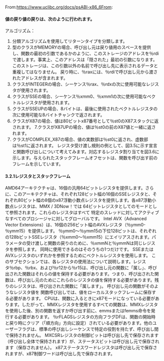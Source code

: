From:https://www.uclibc.org/docs/psABI-x86_6From:

#### 値の戻り値の戻りは、次のように行われます。
アルゴリズム：
1. 分類アルゴリズムを使用してリターンタイプを分類します。
2. 型のクラスがMEMORYの場合、呼び出し元は戻り値用のスペースを提供し、関数の最初の引数であるかのように、このストレージのアドレスを％rdiで渡します。事実上、このアドレスは「隠された」最初の引数になります。このストレージは、この引数以外の名前で呼び出し先に表示されるデータと重複してはなりません。
戻り時に、％raxには、％rdiで呼び出し元から渡されたアドレスが含まれます。
3. クラスがINTEGERの場合、シーケンス％rax、％rdxの次に使用可能なレジスタが使用されます。
4. クラスがSSEの場合、シーケンス％xmm0、％xmm1の次に使用可能なベクトルレジスタが使用されます。
5. クラスがSSEUPの場合、8バイトは、最後に使用されたベクトルレジスタの次に使用可能な8バイトチャンクで返されます。
6. クラスがX87の場合、値は80ビットx87番号として％st0のX87スタックに返されます。
7.クラスがX87UPの場合、値は％st0の前のX87値と一緒に返されます。
8. クラスがCOMPLEX_X87の場合、値の実数部は％st0に返され、虚数部は％st1に返されます。
レジスタ受け渡し規則の例として、図3.5に示す宣言と関数呼び出しについて考えてみます。対応するレジスタ割り当てを図3.6に示します。与えられたスタックフレームオフセットは、関数を呼び出す前のフレームを示しています。

#### 3.2.1レジスタとスタックフレーム
AMD64アーキテクチャは、16個の汎用64ビットレジスタを提供します。さらに、このアーキテクチャは、それぞれ128ビット幅の16個のSSEレジスタと、それぞれ80ビット幅の8個のx87浮動小数点レジスタを提供します。各x87浮動小数点レジスタは、MMX / 3DNow！では 64ビットレジスタとしてのモードとして参照されます。これらのレジスタはすべて
特定のスレッドに対してアクティブなすべてのプロシージャに対してグローバルです。
Intel AVX（Advanced Vector Extensions）は、16個の256ビット幅のAVXレジスタ（％ymm0-％ymm15）を提供します。 ％ymm0〜％ymm15の下位128ビットは、それぞれの128bビットSSEレジスタ（％xmm0〜％xmm15）にエイリアスされます。パラメータの受け渡しと関数の戻りのために、％xmmNと％ymmNは同じレジスタを参照します。
同時に使用できるのはそのうちの1つだけです。 SSEまたはAVXレジスタのいずれかを参照するためにベクトルレジスタを使用します。
このサブセクションでは、各レジスタの使用法について説明します。レジスタ％rbp、％rbx、および％r12から％r15は、呼び出し元の関数に「属し」、呼び出された関数はそれらの値を保持する必要があります。つまり、呼び出された関数は、呼び出し元のためにこれらのレジスタの値を保持する必要があります。残りのレジスタは、呼び出された関数に「属します」。
呼び出し元の関数がそのようなレジスタ値を
関数呼び出しでは、値をローカルスタックフレームに保存する必要があります。
CPUは、関数に入るときにx87モードになっている必要があります。したがって、MMXレジスタを使用するすべての関数は、MMXレジスタを使用した後、別の関数を返すか呼び出す前に、emmsまたはfemms命令を発行する必要があります。
％rFLAGSレジスタの方向フラ​​グDFは、関数の開始時と戻り時にクリア（「順方向」方向に設定）されている必要があります。他のユーザーフラグは、標準の呼び出しシーケンスで特定の役割を持たず、呼び出し間で保持されません。
MXCSRレジスタの制御ビットは呼び出し先で保存されます（呼び出し全体で保持されます）が、ステータスビットは呼び出し元で保存されます（保存されません）。 x87ステータスワードレジスタは呼び出し元で保存されますが、x87制御ワードは呼び出し先で保存されます。